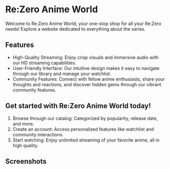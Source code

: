 # Re:Zero Anime World

Welcome to Re:Zero Anime World, your one-stop shop for all your Re:Zero needs! Explore a website dedicated to everything about the series. 

## Features

* High-Quality Streaming: Enjoy crisp visuals and immersive audio with our HD streaming capabilities.
* User-Friendly Interface: Our intuitive design makes it easy to navigate through our library and manage your watchlist.
* Community Features: Connect with fellow anime enthusiasts, share your thoughts and reactions, and discover hidden gems through our vibrant community features.

## Get started with Re:Zero Anime World today!

1. Browse through our catalog: Categorized by popularity, release date, and more.
2. Create an account: Access personalized features like watchlist and community interactions.
3. Start watching: Enjoy unlimited streaming of your favorite anime, all in high quality.

## Screenshots 
